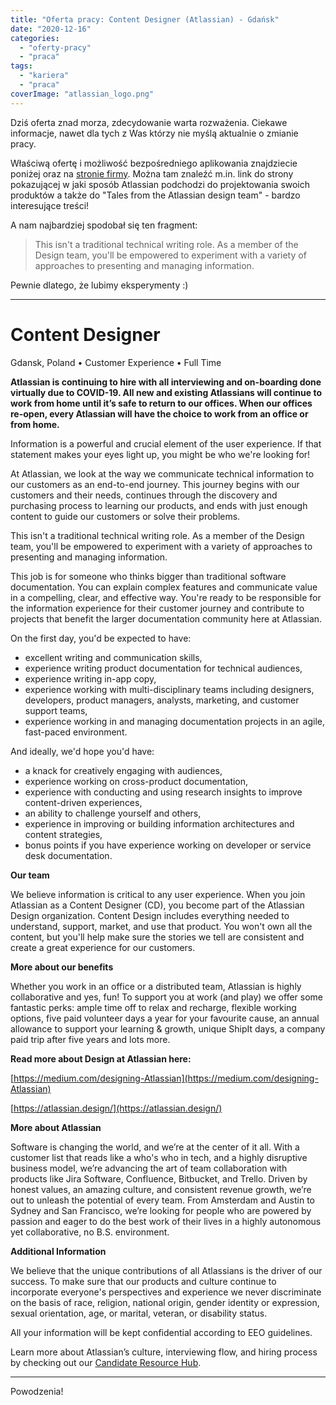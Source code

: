 ```yaml
---
title: "Oferta pracy: Content Designer (Atlassian) - Gdańsk"
date: "2020-12-16"
categories:
  - "oferty-pracy"
  - "praca"
tags:
  - "kariera"
  - "praca"
coverImage: "atlassian_logo.png"
---
```


Dziś oferta znad morza, zdecydowanie warta rozważenia. Ciekawe informacje, nawet dla tych z Was którzy nie myślą aktualnie o zmianie pracy.

Właściwą ofertę i możliwość bezpośredniego aplikowania znajdziecie poniżej oraz na [stronie firmy](https://www.atlassian.com/company/careers/detail/20cf0aba-a344-4762-9914-d89d1afdee85). Można tam znaleźć m.in. link do strony pokazującej w jaki sposób Atlassian podchodzi do projektowania swoich produktów a także do "Tales from the Atlassian design team" - bardzo interesujące treści!

A nam najbardziej spodobał się ten fragment:

> This isn't a traditional technical writing role. As a member of the Design team, you'll be empowered to experiment with a variety of approaches to presenting and managing information.

Pewnie dlatego, że lubimy eksperymenty :)

---

# Content Designer

Gdansk, Poland • Customer Experience • Full Time

**Atlassian is continuing to hire with all interviewing and on-boarding done virtually due to COVID-19. All new and existing Atlassians will continue to work from home until it’s safe to return to our offices. When our offices re-open, every Atlassian will have the choice to work from an office or from home.**

Information is a powerful and crucial element of the user experience. If that statement makes your eyes light up, you might be who we're looking for!

At Atlassian, we look at the way we communicate technical information to our customers as an end-to-end journey. This journey begins with our customers and their needs, continues through the discovery and purchasing process to learning our products, and ends with just enough content to guide our customers or solve their problems.

This isn't a traditional technical writing role. As a member of the Design team, you'll be empowered to experiment with a variety of approaches to presenting and managing information.

This job is for someone who thinks bigger than traditional software documentation. You can explain complex features and communicate value in a compelling, clear, and effective way. You're ready to be responsible for the information experience for their customer journey and contribute to projects that benefit the larger documentation community here at Atlassian.

On the first day, you'd be expected to have:

- excellent writing and communication skills,
- experience writing product documentation for technical audiences,
- experience writing in-app copy,
- experience working with multi-disciplinary teams including designers, developers, product managers, analysts, marketing, and customer support teams,
- experience working in and managing documentation projects in an agile, fast-paced environment.

And ideally, we'd hope you'd have:

- a knack for creatively engaging with audiences,
- experience working on cross-product documentation,
- experience with conducting and using research insights to improve content-driven experiences,
- an ability to challenge yourself and others,
- experience in improving or building information architectures and content strategies,
- bonus points if you have experience working on developer or service desk documentation.

**Our team**

We believe information is critical to any user experience. When you join Atlassian as a Content Designer (CD), you become part of the Atlassian Design organization. Content Design includes everything needed to understand, support, market, and use that product. You won't own all the content, but you'll help make sure the stories we tell are consistent and create a great experience for our customers.

**More about our benefits**

Whether you work in an office or a distributed team, Atlassian is highly collaborative and yes, fun! To support you at work (and play) we offer some fantastic perks: ample time off to relax and recharge, flexible working options, five paid volunteer days a year for your favourite cause, an annual allowance to support your learning & growth, unique ShipIt days, a company paid trip after five years and lots more.

**Read more about Design at Atlassian here:**

[https://medium.com/designing-Atlassian](https://medium.com/designing-Atlassian)

[https://atlassian.design/](https://atlassian.design/)

**More about Atlassian**

Software is changing the world, and we’re at the center of it all. With a customer list that reads like a who's who in tech, and a highly disruptive business model, we’re advancing the art of team collaboration with products like Jira Software, Confluence, Bitbucket, and Trello. Driven by honest values, an amazing culture, and consistent revenue growth, we’re out to unleash the potential of every team. From Amsterdam and Austin to Sydney and San Francisco, we’re looking for people who are powered by passion and eager to do the best work of their lives in a highly autonomous yet collaborative, no B.S. environment.

**Additional Information**

We believe that the unique contributions of all Atlassians is the driver of our success. To make sure that our products and culture continue to incorporate everyone's perspectives and experience we never discriminate on the basis of race, religion, national origin, gender identity or expression, sexual orientation, age, or marital, veteran, or disability status.

All your information will be kept confidential according to EEO guidelines.

Learn more about Atlassian’s culture, interviewing flow, and hiring process by checking out our [Candidate Resource Hub](https://www.atlassian.com/company/careers/resources).

---

Powodzenia!
